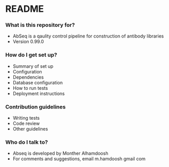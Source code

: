 # README #


### What is this repository for? ###

* AbSeq is a qaulity control pipeline for construction of antibody libraries 
* Version 0.99.0

### How do I get set up? ###

* Summary of set up
* Configuration
* Dependencies
* Database configuration
* How to run tests
* Deployment instructions

### Contribution guidelines ###

* Writing tests
* Code review
* Other guidelines

### Who do I talk to? ###

* Abseq is developed by Monther Alhamdoosh
* For comments and suggestions, email m.hamdoosh <at> gmail <dot> com